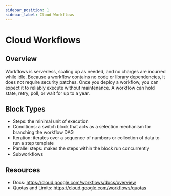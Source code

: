 ```yaml
---
sidebar_position: 1
sidebar_label: Cloud Workflows
---
```


# Cloud Workflows

## Overview

Workflows is serverless, scaling up as needed, and no charges are incurred while idle. Because a workflow contains no code or library dependencies, it does not require security patches. Once you deploy a workflow, you can expect it to reliably execute without maintenance. A workflow can hold state, retry, poll, or wait for up to a year.

## Block Types

- Steps: the minimal unit of execution
- Conditions: a switch block that acts as a selection mechanism for branching the workflow DAG
- Iteration: iterates over a sequence of numbers or collection of data to run a step template
- Parallel steps: makes the steps within the block run concurrently
- Subworkflows

## Resources

- Docs: https://cloud.google.com/workflows/docs/overview
- Quotas and Limits: https://cloud.google.com/workflows/quotas
